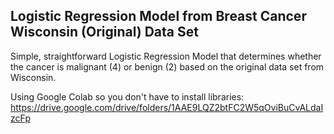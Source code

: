 ## Logistic Regression Model from Breast Cancer Wisconsin (Original) Data Set

Simple, straightforward Logistic Regression Model that determines whether the cancer is malignant (4) or benign (2) based on the original data set from Wisconsin. 

Using Google Colab so you don't have to install libraries:
https://drive.google.com/drive/folders/1AAE9LQZ2btFC2W5qOviBuCvALdaIzcFp
